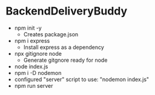 # BackendDeliveryBuddy

- npm init -y
  - Creates package.json
- npm i express
  - Install express as a dependency
- npx gitignore node
  - Generate gitgnore ready for node
- node index.js 
- npm i -D nodemon
- configured "server" script to use: "nodemon index.js"
- npm run server
